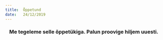 ```yaml
---
title:  Õppetund
date:   24/12/2019
---
```


### <center>Me tegeleme selle õppetükiga. Palun proovige hiljem uuesti.</center>